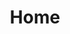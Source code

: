---
title: Home
intro: hi there 🖐️, i'm
name: Krishna Sarath
tag: a js dev — with no adjectives attached. works primarily with web technologies.
recentBlog: array iterators cheat sheet - 1
recentBlogLink: ''
UTM: ''
---
